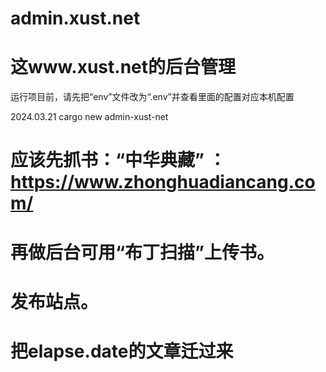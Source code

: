 # admin.xust.net
# 这www.xust.net的后台管理

运行项目前，请先把“env”文件改为“.env”并查看里面的配置对应本机配置

2024.03.21
cargo new admin-xust-net

# 应该先抓书：“中华典藏” ：https://www.zhonghuadiancang.com/
# 再做后台可用“布丁扫描”上传书。
# 发布站点。
# 把elapse.date的文章迁过来




